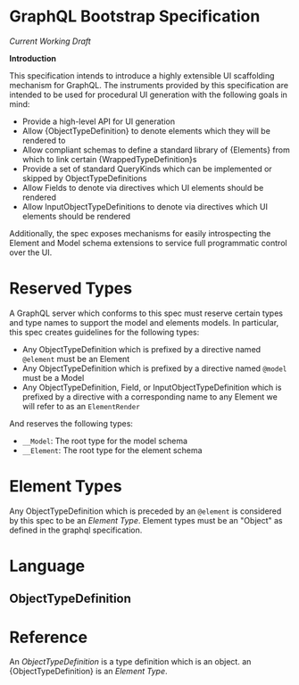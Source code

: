 # GraphQL Bootstrap Specification

_Current Working Draft_

**Introduction**

This specification intends to introduce a highly extensible UI scaffolding mechanism for GraphQL.
The instruments provided by this specification are intended to be used for procedural UI generation
with the following goals in mind:

- Provide a high-level API for UI generation
- Allow {ObjectTypeDefinition} to denote elements which they will be rendered to
- Allow compliant schemas to define a standard library of {Elements} from which to link certain {WrappedTypeDefinition}s
- Provide a set of standard QueryKinds which can be implemented or skipped by ObjectTypeDefinitions
- Allow Fields to denote via directives which UI elements should be rendered
- Allow InputObjectTypeDefinitions to denote via directives which UI elements should be rendered

Additionally, the spec exposes mechanisms for easily introspecting the Element and Model schema
extensions to service full programmatic control over the UI.

# Reserved Types

A GraphQL server which conforms to this spec must reserve certain types and type names to support
the model and elements models. In particular, this spec creates guidelines for the following types:

 - Any ObjectTypeDefinition which is prefixed by a directive named `@element` must be an Element
 - Any ObjectTypeDefinition which is prefixed by a directive named `@model` must be a Model
 - Any ObjectTypeDefinition, Field, or InputObjectTypeDefinition which is prefixed by a directive
   with a corresponding name to any Element we will refer to as an `ElementRender`

And reserves the following types:

 - `__Model`: The root type for the model schema
 - `__Element`: The root type for the element schema
 
 # Element Types

 Any ObjectTypeDefinition which is preceded by an `@element` is considered by this spec to be an
 *Element Type*. Element types must be an "Object" as defined in the graphql specification.

# Language
## ObjectTypeDefinition

# Reference

An *ObjectTypeDefinition* is a type definition which is an object.
an {ObjectTypeDefinition} is an *Element Type*. 
